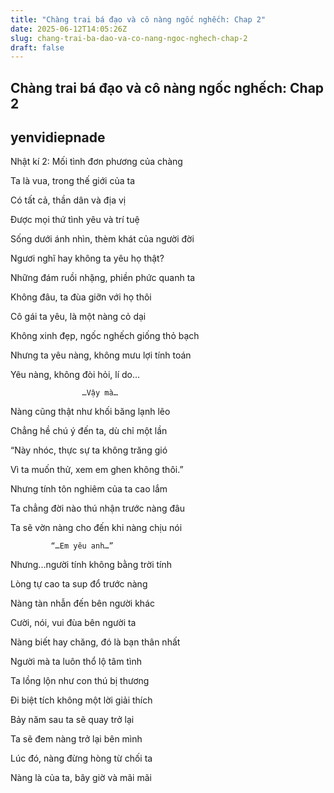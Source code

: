 ```yaml
---
title: "Chàng trai bá đạo và cô nàng ngốc nghếch: Chap 2"
date: 2025-06-12T14:05:26Z
slug: chang-trai-ba-dao-va-co-nang-ngoc-nghech-chap-2
draft: false
---
```


## Chàng trai bá đạo và cô nàng ngốc nghếch: Chap 2

## yenvidiepnade

Nhật kí 2: Mối tình đơn phương của chàng
 
 
 
Ta là vua, trong thế giới của ta
 
Có tất cả, thần dân và địa vị
 
Được mọi thứ tình yêu và trí tuệ 
 
Sống dưới ánh nhìn, thèm khát của người đời
 
Ngươi nghĩ hay không ta yêu họ thật?
 
Những đám ruồi nhặng, phiền phức quanh ta
 
Không đâu, ta đùa giỡn với họ thôi
 
Cô gái ta yêu, là một nàng cỏ dại
 
Không xinh đẹp, ngốc nghếch giống thỏ bạch 
 
Nhưng ta yêu nàng, không mưu lợi tính toán 
 
Yêu nàng, không đòi hỏi, lí do…
 
                    …Vậy mà…
 
Nàng cũng thật như khối băng lạnh lẽo
 
Chẳng hề chú ý đến ta, dù chỉ một lần
 
“Này nhóc, thực sự ta không trăng gió
 
Vì ta muốn thử, xem em ghen không thôi.”
 
Nhưng tính tôn nghiêm của ta cao lắm
 
Ta chẳng đời nào thú nhận trước nàng đâu
 
Ta sẽ vờn nàng cho đến khi nàng chịu nói 
 
             “…Em yêu anh…”
 
Nhưng...người tính không bằng trời tính
 
Lòng tự cao ta sup đổ trước nàng
 
Nàng tàn nhẫn đến bên người khác
 
Cười, nói, vui đùa bên người ta
 
Nàng biết hay chăng, đó là bạn thân nhất
 
Người mà ta luôn thổ lộ tâm tình
 
Ta lồng lộn như con thú bị thương
 
Đi biệt tích không một lời giải thích
 
Bảy năm sau ta sẽ quay trở lại
 
Ta sẽ đem nàng trở lại bên mình
 
Lúc đó, nàng đừng hòng từ chối ta
 
Nàng là của ta, bây giờ và mãi mãi